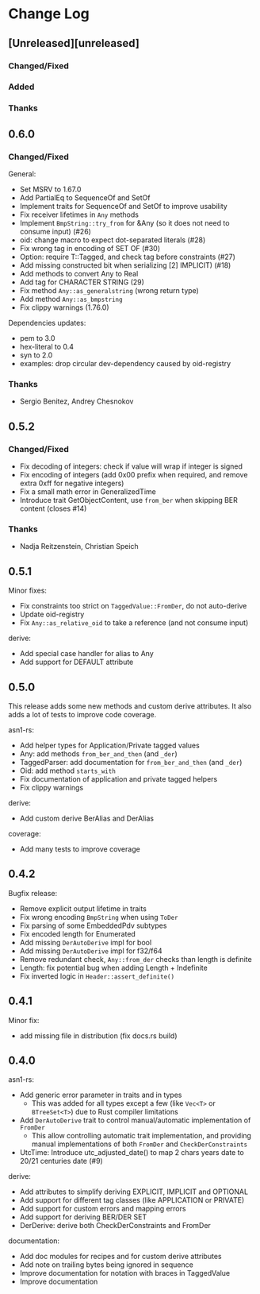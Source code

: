 # Change Log

## [Unreleased][unreleased]

### Changed/Fixed

### Added

### Thanks

## 0.6.0

### Changed/Fixed

General:
- Set MSRV to 1.67.0
- Add PartialEq to SequenceOf and SetOf
- Implement traits for SequenceOf and SetOf to improve usability
- Fix receiver lifetimes in `Any` methods
- Implement `BmpString::try_from` for &Any (so it does not need to consume input) (#26)
- oid: change macro to expect dot-separated literals (#28)
- Fix wrong tag in encoding of SET OF (#30)
- Option: require T::Tagged, and check tag before constraints (#27)
- Add missing constructed bit when serializing [2] IMPLICIT) (#18)
- Add methods to convert Any to Real
- Add tag for CHARACTER STRING (29)
- Fix method `Any::as_generalstring` (wrong return type)
- Add method `Any::as_bmpstring`
- Fix clippy warnings (1.76.0)

Dependencies updates:
- pem to 3.0
- hex-literal to 0.4
- syn to 2.0
- examples: drop circular dev-dependency caused by oid-registry

### Thanks

- Sergio Benitez, Andrey Chesnokov

## 0.5.2

### Changed/Fixed

- Fix decoding of integers: check if value will wrap if integer is signed
- Fix encoding of integers (add 0x00 prefix when required, and remove extra 0xff for negative integers)
- Fix a small math error in GeneralizedTime
- Introduce trait GetObjectContent, use `from_ber` when skipping BER content (closes #14)

### Thanks

- Nadja Reitzenstein, Christian Speich

## 0.5.1

Minor fixes:

- Fix constraints too strict on `TaggedValue::FromDer`, do not auto-derive
- Update oid-registry
- Fix `Any::as_relative_oid` to take a reference (and not consume input)

derive:

- Add special case handler for alias to Any
- Add support for DEFAULT attribute

## 0.5.0

This release adds some new methods and custom derive attributes.
It also adds a lot of tests to improve code coverage.

asn1-rs:

- Add helper types for Application/Private tagged values
- Any: add methods `from_ber_and_then` (and `_der`)
- TaggedParser: add documentation for `from_ber_and_then` (and `_der`)
- Oid: add method `starts_with`
- Fix documentation of application and private tagged helpers
- Fix clippy warnings

derive:

- Add custom derive BerAlias and DerAlias

coverage:

- Add many tests to improve coverage

## 0.4.2

Bugfix release:
- Remove explicit output lifetime in traits
- Fix wrong encoding `BmpString` when using `ToDer`
- Fix parsing of some EmbeddedPdv subtypes
- Fix encoded length for Enumerated
- Add missing `DerAutoDerive` impl for bool
- Add missing `DerAutoDerive` impl for f32/f64
- Remove redundant check, `Any::from_der` checks than length is definite
- Length: fix potential bug when adding Length + Indefinite
- Fix inverted logic in `Header::assert_definite()`

## 0.4.1

Minor fix:
- add missing file in distribution (fix docs.rs build)

## 0.4.0

asn1-rs:

- Add generic error parameter in traits and in types
  - This was added for all types except a few (like `Vec<T>` or `BTreeSet<T>`) due to
    Rust compiler limitations
- Add `DerAutoDerive` trait to control manual/automatic implementation of `FromDer`
  - This allow controlling automatic trait implementation, and providing manual
    implementations of both `FromDer` and `CheckDerConstraints`
- UtcTime: Introduce utc_adjusted_date() to map 2 chars years date to 20/21 centuries date (#9)

derive:

- Add attributes to simplify deriving EXPLICIT, IMPLICIT and OPTIONAL
- Add support for different tag classes (like APPLICATION or PRIVATE)
- Add support for custom errors and mapping errors
- Add support for deriving BER/DER SET
- DerDerive: derive both CheckDerConstraints and FromDer

documentation:

- Add doc modules for recipes and for custom derive attributes
- Add note on trailing bytes being ignored in sequence
- Improve documentation for notation with braces in TaggedValue
- Improve documentation
